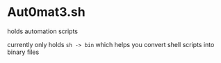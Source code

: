 # Aut0mat3.sh

holds automation scripts

currently only holds ``` sh -> bin ``` which helps you convert shell scripts into binary files
